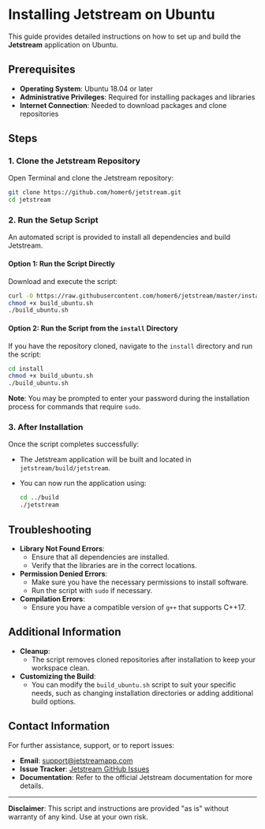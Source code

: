 # Installing Jetstream on Ubuntu

This guide provides detailed instructions on how to set up and build the **Jetstream** application on Ubuntu.


## Prerequisites

- **Operating System**: Ubuntu 18.04 or later
- **Administrative Privileges**: Required for installing packages and libraries
- **Internet Connection**: Needed to download packages and clone repositories


## Steps

### 1. Clone the Jetstream Repository

Open Terminal and clone the Jetstream repository:

```bash
git clone https://github.com/homer6/jetstream.git
cd jetstream
```

### 2. Run the Setup Script

An automated script is provided to install all dependencies and build Jetstream.

#### Option 1: Run the Script Directly

Download and execute the script:

```bash
curl -O https://raw.githubusercontent.com/homer6/jetstream/master/install/build_ubuntu.sh
chmod +x build_ubuntu.sh
./build_ubuntu.sh
```

#### Option 2: Run the Script from the `install` Directory

If you have the repository cloned, navigate to the `install` directory and run the script:

```bash
cd install
chmod +x build_ubuntu.sh
./build_ubuntu.sh
```

**Note**: You may be prompted to enter your password during the installation process for commands that require `sudo`.

### 3. After Installation

Once the script completes successfully:

- The Jetstream application will be built and located in `jetstream/build/jetstream`.
- You can now run the application using:

  ```bash
  cd ../build
  ./jetstream
  ```



## Troubleshooting

- **Library Not Found Errors**:
  - Ensure that all dependencies are installed.
  - Verify that the libraries are in the correct locations.
- **Permission Denied Errors**:
  - Make sure you have the necessary permissions to install software.
  - Run the script with `sudo` if necessary.
- **Compilation Errors**:
  - Ensure you have a compatible version of `g++` that supports C++17.


## Additional Information

- **Cleanup**:
  - The script removes cloned repositories after installation to keep your workspace clean.
- **Customizing the Build**:
  - You can modify the `build_ubuntu.sh` script to suit your specific needs, such as changing installation directories or adding additional build options.


## Contact Information

For further assistance, support, or to report issues:

- **Email**: support@jetstreamapp.com
- **Issue Tracker**: [Jetstream GitHub Issues](https://github.com/homer6/jetstream/issues)
- **Documentation**: Refer to the official Jetstream documentation for more details.

---

**Disclaimer**: This script and instructions are provided "as is" without warranty of any kind. Use at your own risk.
